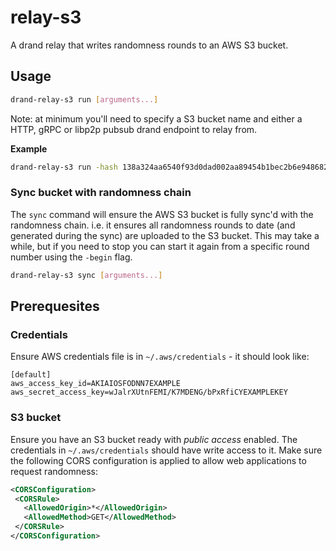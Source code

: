 # relay-s3

A drand relay that writes randomness rounds to an AWS S3 bucket.

## Usage

```sh
drand-relay-s3 run [arguments...]
```

Note: at minimum you'll need to specify a S3 bucket name and either a HTTP, gRPC or libp2p pubsub drand endpoint to relay from.

**Example**

```sh
drand-relay-s3 run -hash 138a324aa6540f93d0dad002aa89454b1bec2b6e948682cde6bd4db40f4b7c9b -url http://pl-us.testnet.drand.sh -bucket drand-testnet -region eu-west-2
```

### Sync bucket with randomness chain

The `sync` command will ensure the AWS S3 bucket is fully sync'd with the randomness chain. i.e. it ensures all randomness rounds to date (and generated during the sync) are uploaded to the S3 bucket. This may take a while, but if you need to stop you can start it again from a specific round number using the `-begin` flag.

```sh
drand-relay-s3 sync [arguments...]
```

## Prerequesites

### Credentials

Ensure AWS credentials file is in `~/.aws/credentials` - it should look like:

```
[default]
aws_access_key_id=AKIAIOSFODNN7EXAMPLE
aws_secret_access_key=wJalrXUtnFEMI/K7MDENG/bPxRfiCYEXAMPLEKEY
```

### S3 bucket

Ensure you have an S3 bucket ready with _public access_ enabled. The credentials in `~/.aws/credentials` should have write access to it. Make sure the following CORS configuration is applied to allow web applications to request randomness:

```xml
<CORSConfiguration>
 <CORSRule>
   <AllowedOrigin>*</AllowedOrigin>
   <AllowedMethod>GET</AllowedMethod>
 </CORSRule>
</CORSConfiguration>
```
